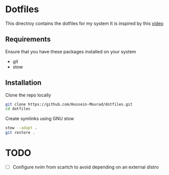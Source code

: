 # Dotfiles

This directroy contains the dotfiles for my system
It is inspired by this [video](https://www.youtube.com/watch?v=y6XCebnB9gs)

## Requirements

Ensure that you have these packages installed on your system

- git
- stow

## Installation

Clone the repo locally

```bash
git clone https://github.com/Hussein-Mourad/dotfiles.git
cd dotfiles
```

Create symlinks using GNU stow

```bash
stow --adapt .
git restore .
```

# TODO

- [ ] Configure nvim from scartch to avoid depending on an external distro
